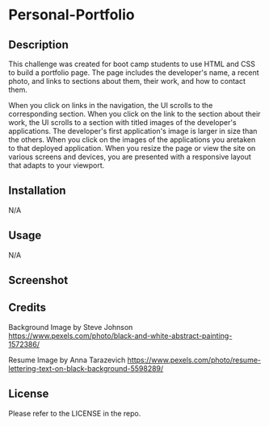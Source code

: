 # Personal-Portfolio

## Description
This challenge was created for boot camp students to use HTML and CSS to build a portfolio page. The page includes the developer's name, a recent photo, and links to sections about them, their work, and how to contact them. 

When you click on links in the navigation, the UI scrolls to the corresponding section. When you click on the link to the section about their work, the UI scrolls to a section with titled images of the developer's applications. The developer's first application's image is larger in size than the others. When you click on the images of the applications you aretaken to that deployed application. When you resize the page or view the site on various screens and devices, you are presented with a responsive layout that adapts to your viewport.


## Installation
N/A

## Usage
N/A

## Screenshot


## Credits
Background Image by Steve Johnson  
https://www.pexels.com/photo/black-and-white-abstract-painting-1572386/

Resume Image by Anna Tarazevich
https://www.pexels.com/photo/resume-lettering-text-on-black-background-5598289/

## License
Please refer to the LICENSE in the repo.